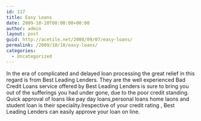 ```yaml
---
id: 117
title: Easy Loans
date: 2009-10-10T00:00:00+00:00
author: admin
layout: post
guid: http://acetile.net/2008/09/07/easy-loans/
permalink: /2009/10/10/easy-loans/
categories:
  - Uncategorized
---
```

In the era of complicated and delayed loan processing the great relief in this regard is from Best Leading Lenders. They are the well experienced Bad Credit Loans service offered by Best Leading Lenders is sure to bring you out of the sufferings you had under gone, due to the poor credit standing. Quick approval of loans like pay day loans,personal loans home laons and student loan is their speciality.Irespective of your credit rating , Best Leading Lenders can easily approve your loan on line.
